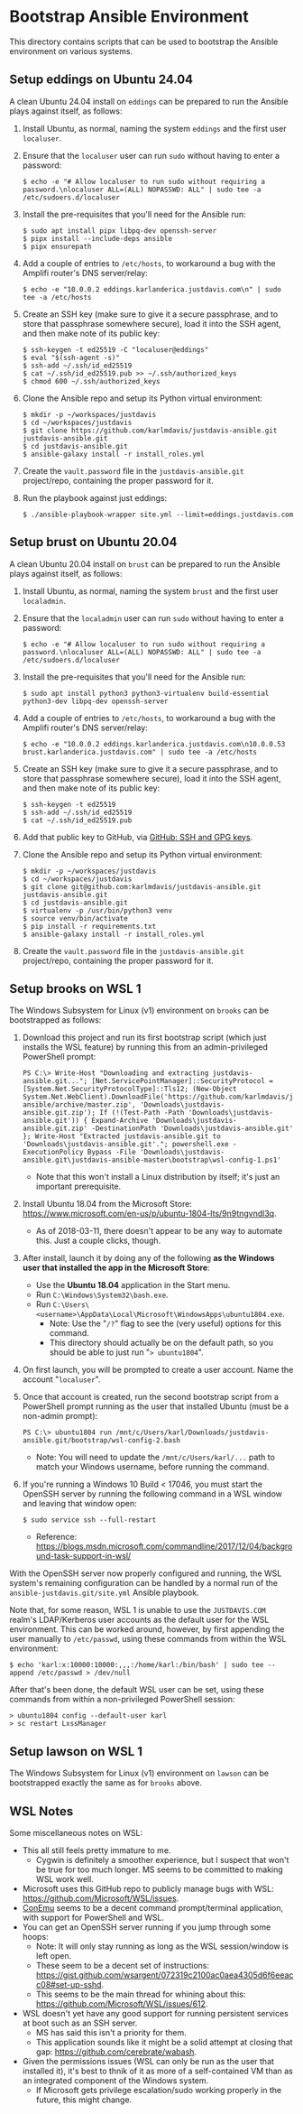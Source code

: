 # Bootstrap Ansible Environment

This directory contains scripts that can be used to bootstrap the Ansible environment on various systems.

## Setup eddings on Ubuntu 24.04

A clean Ubuntu 24.04 install on `eddings` can be prepared to run the Ansible plays against itself, as follows:

1. Install Ubuntu, as normal, naming the system `eddings` and the first user `localuser`.
2. Ensure that the `localuser` user can run `sudo` without having to enter a password:
    
    ```
    $ echo -e "# Allow localuser to run sudo without requiring a password.\nlocaluser ALL=(ALL) NOPASSWD: ALL" | sudo tee -a /etc/sudoers.d/localuser
    ```
    
3. Install the pre-requisites that you'll need for the Ansible run:
    
    ```
    $ sudo apt install pipx libpq-dev openssh-server
    $ pipx install --include-deps ansible
    $ pipx ensurepath
    ```
    
4. Add a couple of entries to `/etc/hosts`, to workaround a bug with the Amplifi router's DNS server/relay:
    
    ```
    $ echo -e "10.0.0.2 eddings.karlanderica.justdavis.com\n" | sudo tee -a /etc/hosts
    ```
    
5. Create an SSH key (make sure to give it a secure passphrase, and to store that passphrase somewhere secure),
   load it into the SSH agent, and then make note of its public key:
    
    ```
    $ ssh-keygen -t ed25519 -C "localuser@eddings"
    $ eval "$(ssh-agent -s)"
    $ ssh-add ~/.ssh/id_ed25519
    $ cat ~/.ssh/id_ed25519.pub >> ~/.ssh/authorized_keys
    $ chmod 600 ~/.ssh/authorized_keys
    ```
    
6. Clone the Ansible repo and setup its Python virtual environment:
    
    ```
    $ mkdir -p ~/workspaces/justdavis
    $ cd ~/workspaces/justdavis
    $ git clone https://github.com/karlmdavis/justdavis-ansible.git justdavis-ansible.git
    $ cd justdavis-ansible.git
    $ ansible-galaxy install -r install_roles.yml
    ```
    
7. Create the `vault.password` file in the `justdavis-ansible.git` project/repo,
   containing the proper password for it.
8. Run the playbook against just eddings:
    
    ```
    $ ./ansible-playbook-wrapper site.yml --limit=eddings.justdavis.com
    ```
    

## Setup brust on Ubuntu 20.04

A clean Ubuntu 20.04 install on `brust` can be prepared to run the Ansible plays against itself, as follows:

1. Install Ubuntu, as normal, naming the system `brust` and the first user `localadmin`.
2. Ensure that the `localadmin` user can run `sudo` without having to enter a password:
    
    ```
    $ echo -e "# Allow localuser to run sudo without requiring a password.\nlocaluser ALL=(ALL) NOPASSWD: ALL" | sudo tee -a /etc/sudoers.d/localuser
    ```
    
3. Install the pre-requisites that you'll need for the Ansible run:
    
    ```
    $ sudo apt install python3 python3-virtualenv build-essential python3-dev libpq-dev openssh-server
    ```
    
4. Add a couple of entries to `/etc/hosts`, to workaround a bug with the Amplifi router's DNS server/relay:
    
    ```
    $ echo -e "10.0.0.2 eddings.karlanderica.justdavis.com\n10.0.0.53 brust.karlanderica.justdavis.com" | sudo tee -a /etc/hosts
    ```
    
5. Create an SSH key (make sure to give it a secure passphrase, and to store that passphrase somewhere secure),
   load it into the SSH agent, and then make note of its public key:
    
    ```
    $ ssh-keygen -t ed25519
    $ ssh-add ~/.ssh/id_ed25519
    $ cat ~/.ssh/id_ed25519.pub
    ```
    
6. Add that public key to GitHub, via [GitHub: SSH and GPG keys](https://github.com/settings/keys).
7. Clone the Ansible repo and setup its Python virtual environment:
    
    ```
    $ mkdir -p ~/workspaces/justdavis
    $ cd ~/workspaces/justdavis
    $ git clone git@github.com:karlmdavis/justdavis-ansible.git justdavis-ansible.git
    $ cd justdavis-ansible.git
    $ virtualenv -p /usr/bin/python3 venv
    $ source venv/bin/activate
    $ pip install -r requirements.txt
    $ ansible-galaxy install -r install_roles.yml
    ```
    
8. Create the `vault.password` file in the `justdavis-ansible.git` project/repo,
   containing the proper password for it.

## Setup brooks on WSL 1

The Windows Subsystem for Linux (v1) environment on `brooks` can be bootstrapped as follows:

1. Download this project and run its first bootstrap script (which just installs the WSL feature) by running this from an admin-privileged PowerShell prompt:
    
    ```
    PS C:\> Write-Host "Downloading and extracting justdavis-ansible.git..."; [Net.ServicePointManager]::SecurityProtocol = [System.Net.SecurityProtocolType]::Tls12; (New-Object System.Net.WebClient).DownloadFile('https://github.com/karlmdavis/justdavis-ansible/archive/master.zip', 'Downloads\justdavis-ansible.git.zip'); If (!(Test-Path -Path 'Downloads\justdavis-ansible.git')) { Expand-Archive 'Downloads\justdavis-ansible.git.zip' -DestinationPath 'Downloads\justdavis-ansible.git' }; Write-Host "Extracted justdavis-ansible.git to 'Downloads\justdavis-ansible.git'."; powershell.exe -ExecutionPolicy Bypass -File 'Downloads\justdavis-ansible.git\justdavis-ansible-master\bootstrap\wsl-config-1.ps1'
    ```
    
    * Note that this won't install a Linux distribution by itself; it's just an important prerequisite.
2. Install Ubuntu 18.04 from the Microsoft Store: <https://www.microsoft.com/en-us/p/ubuntu-1804-lts/9n9tngvndl3q>.
    * As of 2018-03-11, there doesn't appear to be any way to automate this. Just a couple clicks, though.
3. After install, launch it by doing any of the following **as the Windows user that installed the app in the Microsoft Store**:
    * Use the **Ubuntu 18.04** application in the Start menu.
    * Run `C:\Windows\System32\bash.exe`.
    * Run `C:\Users\<username>\AppData\Local\Microsoft\WindowsApps\ubuntu1804.exe`.
        * Note: Use the "`/?`" flag to see the (very useful) options for this command.
        * This directory should actually be on the default path, so you should be able to just run "`> ubuntu1804`".
4. On first launch, you will be prompted to create a user account. Name the account "`localuser`".
5. Once that account is created, run the second bootstrap script from a PowerShell prompt running as the user that installed Ubuntu (must be a non-admin prompt):
    
    ```
    PS C:\> ubuntu1804 run /mnt/c/Users/karl/Downloads/justdavis-ansible.git/bootstrap/wsl-config-2.bash
    ```
    
    * Note: You will need to update the `/mnt/c/Users/karl/...` path to match your Windows username, before running the command.
6. If you're running a Windows 10 Build < 17046, you must start the OpenSSH server by running the following command in a WSL window and leaving that window open:
    
    ```
    $ sudo service ssh --full-restart
    ```
    
    * Reference: <https://blogs.msdn.microsoft.com/commandline/2017/12/04/background-task-support-in-wsl/>

With the OpenSSH server now properly configured and running, the WSL system's remaining configuration can be handled by a normal run of the `ansible-justdavis.git/site.yml` Ansible playbook.

Note that, for some reason, WSL 1 is unable to use the `JUSTDAVIS.COM` realm's LDAP/Kerberos user accounts as the default user for the WSL environment. This can be worked around, however, by first appending the user manually to `/etc/passwd`, using these commands from within the WSL environment:

```
$ echo 'karl:x:10000:10000:,,,:/home/karl:/bin/bash' | sudo tee --append /etc/passwd > /dev/null
```

After that's been done, the default WSL user can be set, using these commands from within a non-privileged PowerShell session:

```
> ubuntu1804 config --default-user karl
> sc restart LxssManager
```

## Setup lawson on WSL 1

The Windows Subsystem for Linux (v1) environment on `lawson` can be bootstrapped exactly the same as for `brooks` above.

## WSL Notes

Some miscellaneous notes on WSL:

* This all still feels pretty immature to me.
    * Cygwin is definitely a smoother experience, but I suspect that won't be true for too much longer. MS seems to be committed to making WSL work well.
* Microsoft uses this GitHub repo to publicly manage bugs with WSL: <https://github.com/Microsoft/WSL/issues>.
* [ConEmu](https://conemu.github.io/) seems to be a decent command prompt/terminal application, with support for PowerShell and WSL.
* You can get an OpenSSH server running if you jump through some hoops:
    * Note: It will only stay running as long as the WSL session/window is left open.
    * These seem to be a decent set of instructions: <https://gist.github.com/wsargent/072319c2100ac0aea4305d6f6eeacc08#set-up-sshd>.
    * This seems to be the main thread for whining about this: <https://github.com/Microsoft/WSL/issues/612>.
* WSL doesn't yet have any good support for running persistent services at boot such as an SSH server.
    * MS has said this isn't a priority for them.
    * This application sounds like it might be a solid attempt at closing that gap: <https://github.com/cerebrate/wabash>.
* Given the permissions issues (WSL can only be run as the user that installed it), it's best to thnik of it as more of a self-contained VM than as an integrated component of the Windows system.
    * If Microsoft gets privilege escalation/sudo working properly in the future, this might change.
